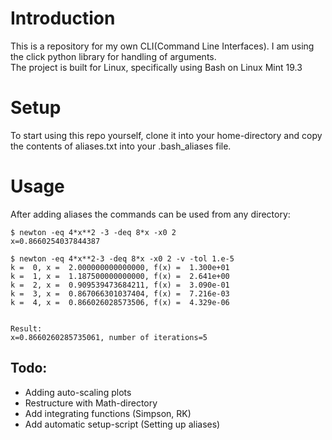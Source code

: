 # Introduction

This is a repository for my own CLI(Command Line Interfaces). I am using the click python library for handling of arguments.  
The project is built for Linux, specifically using Bash on Linux Mint 19.3

# Setup

To start using this repo yourself, clone it into your home-directory and copy the contents of aliases.txt into your .bash_aliases file. 

# Usage

After adding aliases the commands can be used from any directory:

```
$ newton -eq 4*x**2 -3 -deq 8*x -x0 2
x=0.8660254037844387

$ newton -eq 4*x**2-3 -deq 8*x -x0 2 -v -tol 1.e-5
k =  0, x =  2.000000000000000, f(x) =  1.300e+01
k =  1, x =  1.187500000000000, f(x) =  2.641e+00
k =  2, x =  0.909539473684211, f(x) =  3.090e-01
k =  3, x =  0.867066301037404, f(x) =  7.216e-03
k =  4, x =  0.866026028573506, f(x) =  4.329e-06


Result:
x=0.8660260285735061, number of iterations=5
```

## Todo:

- Adding auto-scaling plots
- Restructure with Math-directory
- Add integrating functions (Simpson, RK)
- Add automatic setup-script (Setting up aliases)
